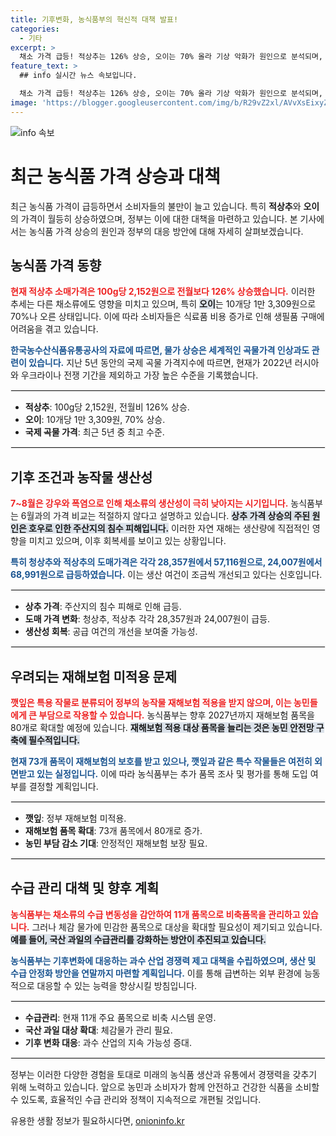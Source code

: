 ```yaml
---
title: 기후변화, 농식품부의 혁신적 대책 발표!
categories:
  - 기타
excerpt: >
  채소 가격 급등! 적상추는 126% 상승, 오이는 70% 올라 기상 악화가 원인으로 분석되며, 정부는 수급 안정 대책 마련에 나섰습니다. 과일 및 깻잎의 보험 확대도 검토 중! 자세한 상황을 확인해보세요.
feature_text: >
  ## info 실시간 뉴스 속보입니다.

  채소 가격 급등! 적상추는 126% 상승, 오이는 70% 올라 기상 악화가 원인으로 분석되며, 정부는 수급 안정 대책 마련에 나섰습니다. 과일 및 깻잎의 보험 확대도 검토 중! 자세한 상황을 확인해보세요.
image: 'https://blogger.googleusercontent.com/img/b/R29vZ2xl/AVvXsEixyZcFfHzMRdzZMjFBmAUKJYCLCGyLL1o632UiGVXcaFdKo_bkvkuCioo0uUKlGfBVcT3P84aROyZIXSBEx3Aw5nCQ3pTgDom1WDC4m8eifvWiAmWEEVb4x6G_l8C0QH225ldMjyaFvpxGEBGNO37VmDTDMHGhJPq73UglMfDca1-0aw/s1600/blogspot.png'
---
```


<p><img src="https://blogger.googleusercontent.com/img/b/R29vZ2xl/AVvXsEixyZcFfHzMRdzZMjFBmAUKJYCLCGyLL1o632UiGVXcaFdKo_bkvkuCioo0uUKlGfBVcT3P84aROyZIXSBEx3Aw5nCQ3pTgDom1WDC4m8eifvWiAmWEEVb4x6G_l8C0QH225ldMjyaFvpxGEBGNO37VmDTDMHGhJPq73UglMfDca1-0aw/s1600/blogspot.png" alt="info 속보" /></p>

<h1 data-ke-size="size30">최근 농식품 가격 상승과 대책</h1>

<p data-ke-size="size16">최근 농식품 가격이 급등하면서 소비자들의 불만이 늘고 있습니다. 특히 <b>적상추</b>와 <b>오이</b>의 가격이 월등히 상승하였으며, 정부는 이에 대한 대책을 마련하고 있습니다. 본 기사에서는 농식품 가격 상승의 원인과 정부의 대응 방안에 대해 자세히 살펴보겠습니다.</p>

<h2 data-ke-size="size26">농식품 가격 동향</h2>

<p data-ke-size="size16"><b><span style="color: #ee2323;">현재 적상추 소매가격은 100g당 2,152원으로 전월보다 126% 상승했습니다.</span></b> 이러한 추세는 다른 채소류에도 영향을 미치고 있으며, 특히 <b><span style="background-color: #21538527;">오이</span></b>는 10개당 1만 3,309원으로 70%나 오른 상태입니다. 이에 따라 소비자들은 식료품 비용 증가로 인해 생필품 구매에 어려움을 겪고 있습니다.</p>

<p data-ke-size="size16"><b><span style="color: #1a5490;">한국농수산식품유통공사의 자료에 따르면, 물가 상승은 세계적인 곡물가격 인상과도 관련이 있습니다.</span></b> 지난 5년 동안의 국제 곡물 가격지수에 따르면, 현재가 2022년 러시아와 우크라이나 전쟁 기간을 제외하고 가장 높은 수준을 기록했습니다.</p>

<hr style="border:1px solid #eee;">

<ul>
<li><b>적상추</b>: 100g당 2,152원, 전월비 126% 상승.</li>
<li><b>오이</b>: 10개당 1만 3,309원, 70% 상승.</li>
<li><b>국제 곡물 가격</b>: 최근 5년 중 최고 수준.</li>
</ul>

<hr style="border:1px solid #eee;">

<h2 data-ke-size="size26">기후 조건과 농작물 생산성</h2>

<p data-ke-size="size16"><b><span style="color: #ee2323;">7~8월은 강우와 폭염으로 인해 채소류의 생산성이 극히 낮아지는 시기입니다.</span></b> 농식품부는 6월과의 가격 비교는 적절하지 않다고 설명하고 있습니다. <b><span style="background-color: #21538527;">상추 가격 상승의 주된 원인은 호우로 인한 주산지의 침수 피해입니다.</span></b> 이러한 자연 재해는 생산량에 직접적인 영향을 미치고 있으며, 이후 회복세를 보이고 있는 상황입니다.</p>

<p data-ke-size="size16"><b><span style="color: #1a5490;">특히 청상추와 적상추의 도매가격은 각각 28,357원에서 57,116원으로, 24,007원에서 68,991원으로 급등하였습니다.</span></b> 이는 생산 여건이 조금씩 개선되고 있다는 신호입니다.</p>

<hr style="border:1px solid #eee;">

<ul>
<li><b>상추 가격</b>: 주산지의 침수 피해로 인해 급등.</li>
<li><b>도매 가격 변화</b>: 청상추, 적상추 각각 28,357원과 24,007원이 급등.</li>
<li><b>생산성 회복</b>: 공급 여건의 개선을 보여줄 가능성.</li>
</ul>

<hr style="border:1px solid #eee;">

<h2 data-ke-size="size26">우려되는 재해보험 미적용 문제</h2>

<p data-ke-size="size16"><b><span style="color: #ee2323;">깻잎은 특용 작물로 분류되어 정부의 농작물 재해보험 적용을 받지 않으며, 이는 농민들에게 큰 부담으로 작용할 수 있습니다.</span></b> 농식품부는 향후 2027년까지 재해보험 품목을 80개로 확대할 예정에 있습니다. <b><span style="background-color: #21538527;">재해보험 적용 대상 품목을 늘리는 것은 농민 안전망 구축에 필수적입니다.</span></b></p>

<p data-ke-size="size16"><b><span style="color: #1a5490;">현재 73개 품목이 재해보험의 보호를 받고 있으나, 깻잎과 같은 특수 작물들은 여전히 외면받고 있는 실정입니다.</span></b> 이에 따라 농식품부는 추가 품목 조사 및 평가를 통해 도입 여부를 결정할 계획입니다.</p>

<hr style="border:1px solid #eee;">

<ul>
<li><b>깻잎</b>: 정부 재해보험 미적용.</li>
<li><b>재해보험 품목 확대</b>: 73개 품목에서 80개로 증가.</li>
<li><b>농민 부담 감소 기대</b>: 안정적인 재해보험 보장 필요.</li>
</ul>

<hr style="border:1px solid #eee;">

<h2 data-ke-size="size26">수급 관리 대책 및 향후 계획</h2>

<p data-ke-size="size16"><b><span style="color: #ee2323;">농식품부는 채소류의 수급 변동성을 감안하여 11개 품목으로 비축품목을 관리하고 있습니다.</span></b> 그러나 체감 물가에 민감한 품목으로 대상을 확대할 필요성이 제기되고 있습니다. <b><span style="background-color: #21538527;">예를 들어, 국산 과일의 수급관리를 강화하는 방안이 추진되고 있습니다.</span></b></p>

<p data-ke-size="size16"><b><span style="color: #1a5490;">농식품부는 기후변화에 대응하는 과수 산업 경쟁력 제고 대책을 수립하였으며, 생산 및 수급 안정화 방안을 연말까지 마련할 계획입니다.</span></b> 이를 통해 급변하는 외부 환경에 능동적으로 대응할 수 있는 능력을 향상시킬 방침입니다.</p>

<hr style="border:1px solid #eee;">

<ul>
<li><b>수급관리</b>: 현재 11개 주요 품목으로 비축 시스템 운영.</li>
<li><b>국산 과일 대상 확대</b>: 체감물가 관리 필요.</li>
<li><b>기후 변화 대응</b>: 과수 산업의 지속 가능성 증대.</li>
</ul>

<hr style="border:1px solid #eee;">

<p data-ke-size="size16">정부는 이러한 다양한 경험을 토대로 미래의 농식품 생산과 유통에서 경쟁력을 갖추기 위해 노력하고 있습니다. 앞으로 농민과 소비자가 함께 안전하고 건강한 식품을 소비할 수 있도록, 효율적인 수급 관리와 정책이 지속적으로 개편될 것입니다.</p>
유용한 생활 정보가 필요하시다면, <a href="https://onioninfo.kr" rel="dofollow">onioninfo.kr</a>


